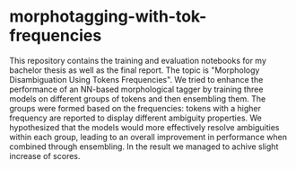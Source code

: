 # morphotagging-with-tok-frequencies
This repository contains the training and evaluation notebooks for my bachelor thesis as well as the final report. The topic is "Morphology Disambiguation Using Tokens Frequencies". We tried to enhance the performance of an NN-based morphological tagger by training three models on different groups of tokens and then ensembling them. The groups were formed based on the frequencies: tokens with a higher frequency are reported to display different ambiguity properties. We hypothesized that the models would more effectively resolve ambiguities within each group, leading to an overall improvement in performance when combined through ensembling. In the result we managed to achive slight increase of scores.
